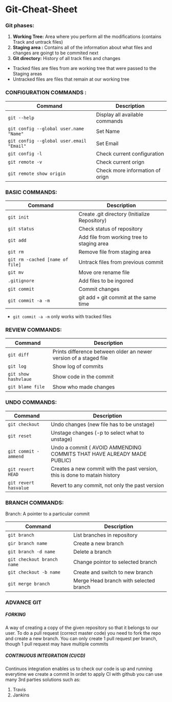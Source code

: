 # Git-Cheat-Sheet
### Git phases:
<ol>
  <li> <b>Working Tree:</b> Area where you perform all the modifications (contains Track and untrack files)</li>
  <li> <b>Staging area :</b> Contains all of the information about what files and changes are goingt to be commited next </li>
  <li> <b>Git directory:</b> History of all track files and changes </li>
</ol>
<ul>
  <li>Tracked files are files from are working tree that were passed to the Staging areas</li>
  <li>Untracked files are files that remain at our working tree</li>
</ul>

### CONFIGURATION COMMANDS : 

| Command | Description |
| --- | --- |
| `git --help` | Display all available commands|
| `git config --global user.name "Name"`   | Set Name|
| `git config --global user.email "Email"`   |Set Email|
| `git config -l   ` | Check current configuration|
| `git remote -v `   | Check  current orign|
| `git remote show origin`   | Check more information of orign|

### BASIC COMMANDS:
| Command | Description |
| --- | --- |
| `git init ` | Create .git directory (Initialize Repository)|
| `git status `   |  Check status of repository|
| `git add`   |Add file from working tree to staging area|
| `git rm ` | Remove file from staging area |
|`git rm -cached [name of file]`| Untrack files from previous commit |
| `git mv `   | Move ore rename file|
| `.gitignore `   | Add files to be ingored|
| `git commit `   | Commit changes|
| `git commit -a -m`   | git add + git commit at the same time|
 * `git commit -a -m`  only works with tracked files
 
 ### REVIEW COMMANDS: 
 | Command | Description |
| --- | --- |
| `git diff` |Prints difference between older an newer version of a staged file|
| `git log `   |Show log of commits|
| `git show hashvlaue`   |Show code in the commit|
| `git blame file   ` | Show who made changes |

### UNDO COMMANDS: 

 | Command | Description |
| --- | --- |
| `git checkout ` |Undo changes (new file has to be unstage)|
| `git reset`   |Unstage changes (-p to select what to unstage)|
| `git commit -ammend`   |Undo a commit ( AVOID AMMENDING COMMITS THAT HAVE ALREADY MADE PUBLIC)|
| `git revert HEAD ` | Creates a new commit with the past version, this is done to matain history|
| `git revert hasvalue ` | Revert to any commit, not only the past version|
 
 ### BRANCH COMMANDS:
 
Branch: A pointer to a particular commit


 | Command | Description |
| --- | --- |
| `git branch  ` |List branches in repository|
| `gir branch name    `   |Create a new branch|
| `git branch -d name `   |Delete a branch|
| `git checkout branch name ` | Change  pointor to selected  branch|
| `git checkout -b name ` | Create and switch to new branch|
|`git merge branch `|Merge Head branch with selected branch|

### ADVANCE GIT
##### FORKING
A way of creating a copy of the given repository so that it belongs to our user.
To do a pull request (correct master code) you need to fork the repo and create a new branch.
You can only create 1 pull request per branch, though 1 pull request may have multiple commits 
##### CONTINUOUS INTEGRATION (CI/CD)
Continuos integration enables us to check our code is up and running everytime we create a commit
In ordet to apply CI with github you can use many 3rd parties solutions such as:
<ol>
  <li>Travis</li>
  <li>Jankins </li>
</ol>

